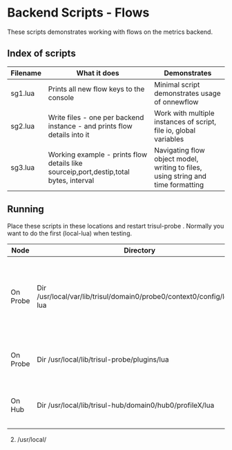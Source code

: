 # Backend Scripts - Flows

These scripts demonstrates working with flows on the metrics backend.

## Index of scripts 


Filename             |                    What it does                  | Demonstrates 
---------------------|--------------------------------------------------|----------------------------
sg1.lua  | Prints all new flow keys to the console | Minimal script demonstrates usage of onnewflow
sg2.lua  | Write files -  one per backend instance - and prints flow details into it | Work with multiple instances of script, file io, global variables
sg3.lua  | Working example - prints flow details like sourceip,port,destip,total bytes, interval | Navigating flow object model, writing to files, using string and time formatting | 



## Running

Place these scripts in these locations and restart trisul-probe . Normally you want to do the first (local-lua) when testing. 


Node | Directory | Remarks |
-----|-----------|---------|
On Probe | Dir /usr/local/var/lib/trisul/domain0/probe0/context0/config/local-lua   | local-lua scripts apply to that probe and context only. Normally you want to do this when experimenting
On Probe | Dir /usr/local/lib/trisul-probe/plugins/lua | Script loaded for all instances on that node (machine) |
On Hub | Dir /usr/local/lib/trisul-hub/domain0/hub0/profileX/lua | All probes that use that profileX will get the lua script |


2. /usr/local/

